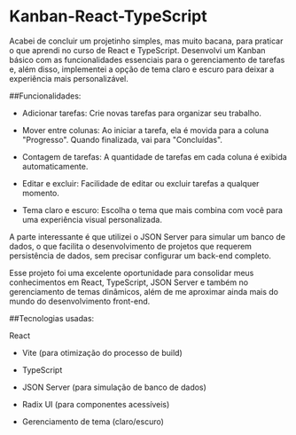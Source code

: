 # Kanban-React-TypeScript

Acabei de concluir um projetinho simples, mas muito bacana, para praticar o que aprendi no curso de React e TypeScript. Desenvolvi um Kanban básico com as funcionalidades essenciais para o gerenciamento de tarefas e, além disso, implementei a opção de tema claro e escuro para deixar a experiência mais personalizável.


##Funcionalidades:
  - Adicionar tarefas: Crie novas tarefas para organizar seu trabalho.

  - Mover entre colunas: Ao iniciar a tarefa, ela é movida para a coluna "Progresso". Quando finalizada, vai para "Concluídas".

  - Contagem de tarefas: A quantidade de tarefas em cada coluna é exibida automaticamente.

  - Editar e excluir: Facilidade de editar ou excluir tarefas a qualquer momento.

  - Tema claro e escuro: Escolha o tema que mais combina com você para uma experiência visual personalizada.

A parte interessante é que utilizei o JSON Server para simular um banco de dados, o que facilita o desenvolvimento de projetos que requerem persistência de dados, sem precisar configurar um back-end completo.

Esse projeto foi uma excelente oportunidade para consolidar meus conhecimentos em React, TypeScript, JSON Server e também no gerenciamento de temas dinâmicos, além de me aproximar ainda mais do mundo do desenvolvimento front-end.


##Tecnologias usadas:

React
  - Vite (para otimização do processo de build)

  - TypeScript

  - JSON Server (para simulação de banco de dados)

  - Radix UI (para componentes acessíveis)

  - Gerenciamento de tema (claro/escuro)
